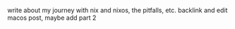 write about my journey with nix and nixos, the pitfalls, etc. backlink and edit macos post, maybe add part 2
